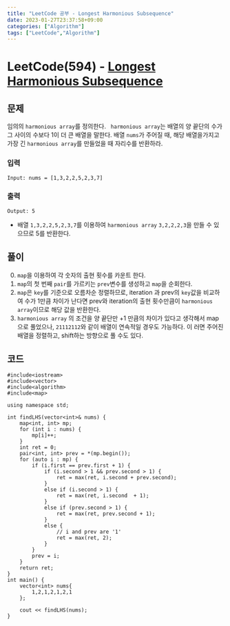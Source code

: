 ```yaml
---
title: "LeetCode 공부 - Longest Harmonious Subsequence"
date: 2023-01-27T23:37:58+09:00
categories: ["Algorithm"]
tags: ["LeetCode","Algorithm"]
---
```


# LeetCode(594) - [Longest Harmonious Subsequence](https://leetcode.com/problems/longest-harmonious-subsequence/)

## 문제
임의의  `harmonious array`를 정의한다. ` harmonious array`는 배열의 양 끝단의 수가  그 사이의 수보다 1이 더 큰 배열을 말한다. 배열 `nums`가 주어질 때, 해당 배열을가지고 가장 긴 `harmonious array`를 만들었을 때 자리수를 반환하라.

### 입력
```
Input: nums = [1,3,2,2,5,2,3,7]
```

### 출력
```
Output: 5
```
- 배열 `1,3,2,2,5,2,3,7`를 이용하여 `harmonious array` `3,2,2,2,3`을 만들 수 있으므로 5를 반환한다.

## 풀이
0. `map`을 이용하여 각 숫자의 출현 횟수를 카운트 한다.
1. `map`의 첫 번째 `pair`를 가르키는 `prev`변수를 생성하고 `map`을 순회한다.
2. `map`은 `key`를 기준으로 오름차순 정렬하므로, iteration 과 prev의 `key`값을 비교하여 수가 1만큼 차이가 난다면 prev와 iteration의 출현 횟수만큼이 `harmonious array`이므로 해당 값을 반환한다.
3. `harmonious array` 의 조건을 양 끝단만 +1 만큼의 차이가 있다고 생각해서 map으로 풀었으나, `21112112`와 같이 배열이 연속적일 경우도 가능하다. 이 러면 주어진 배열을 정렬하고, shift하는 방향으로 풀 수도 있다.

## 코드
```
#include<iostream>
#include<vector>
#include<algorithm>
#include<map>

using namespace std;

int findLHS(vector<int>& nums) {
    map<int, int> mp;
    for (int i : nums) {
        mp[i]++;
    }
    int ret = 0;
    pair<int, int> prev = *(mp.begin());
    for (auto i : mp) {
        if (i.first == prev.first + 1) {
            if (i.second > 1 && prev.second > 1) {
                ret = max(ret, i.second + prev.second);
            }
            else if (i.second > 1) {
                ret = max(ret, i.second  + 1);
            }
            else if (prev.second > 1) {
                ret = max(ret, prev.second + 1);
            }
            else {
                // i and prev are '1'
                ret = max(ret, 2);
            }
        }
        prev = i;
    }
    return ret;
}
int main() {
    vector<int> nums{
        1,2,1,2,1,2,1
    };

    cout << findLHS(nums);
}
```